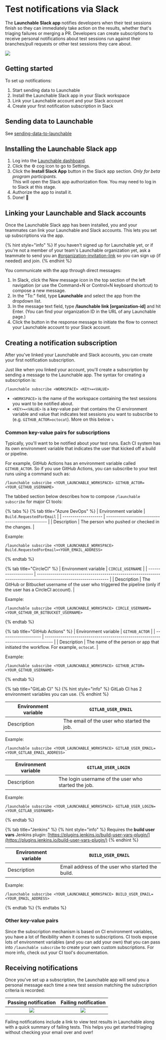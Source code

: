 # Test notifications via Slack

The **Launchable Slack app** notifies developers when their test sessions finish so they can immediately take action on the results, whether that's triaging failures or merging a PR. Developers can create subscriptions to receive personal notifications about test sessions run against their branches/pull requests or other test sessions they care about.

![](<../.gitbook/assets/Slack desktop with app messages.png>)

## Getting started

To set up notifications:

1. Start sending data to Launchable
2. Install the Launchable Slack app in your Slack workspace
3. Link your Launchable account and your Slack account
4. Create your first notification subscription in Slack

## Sending data to Launchable

See [sending-data-to-launchable](../sending-data-to-launchable/ "mention")

## Installing the Launchable Slack app

1. Log into the [Launchable dashboard](https://app.launchableinc.com/).
2. Click the ⚙️ cog icon to go to Settings.
3. Click the **Install Slack App** button in the Slack app section. _Only for beta program participants._\
   This will open the Slack app authorization flow. You may need to log in to Slack at this stage.
4. Authorize the app to install it.
5. Done! 🎉

## Linking your Launchable and Slack accounts

Once the Launchable Slack app has been installed, you and your teammates can link your Launchable and Slack accounts. This lets you set up subscriptions via the app.

{% hint style="info" %}
If you haven't signed up for Launchable yet, or if you're not a member of your team's Launchable organization yet, ask a teammate to send you an [#organization-invitation-link](../concepts/organization.md#organization-invitation-link "mention") so you can sign up (if needed) and join.
{% endhint %}

You communicate with the app through direct messages:

1. In Slack, click the New message icon in the top section of the left navigation (or use the Command+N or Control+N keyboard shortcut) to compose a new message.
2. In the "To:" field, type **Launchable** and select the app from the dropdown list.
3. In the message text field, type **/launchable link \[organization-id]** and hit Enter. (You can find your organization ID in the URL of any Launchable page.)
4. Click the button in the response message to initiate the flow to connect your Launchable account to your Slack account.

## Creating a notification subscription

After you've linked your Launchable and Slack accounts, you can create your first notification subscription.

Just like when you linked your account, you'll create a subscription by sending a message to the Launchable app. The syntax for creating a subscription is:

```
/launchable subscribe <WORKSPACE> <KEY>=<VALUE>
```

* `<WORKSPACE>` is the name of the workspace containing the test sessions you want to be notified about.
* `<KEY>=<VALUE>` is a key-value pair that contains the CI environment variable and value that indicates test sessions you want to subscribe to (e.g. `GITHUB_ACTOR=octocat`). More on this below ⤵

### Common key-value pairs for subscriptions

Typically, you'll want to be notified about _your_ test runs. Each CI system has its own environment variable that indicates the user that kicked off a build or pipeline.

For example, GitHub Actions has an environment variable called `GITHUB_ACTOR`. So if you use GitHub Actions, you can subscribe to your test runs using a command such as:

```
/launchable subscribe <YOUR_LAUNCHABLE_WORKSPACE> GITHUB_ACTOR=<YOUR_GITHUB_USERNAME>
```

The tabbed section below describes how to compose `/launchable subscribe` for major CI tools:

{% tabs %}
{% tab title="Azure DevOps" %}
| Environment variable | `Build.RequestedForEmail`                        |
| -------------------- | ------------------------------------------------ |
| Description          | The person who pushed or checked in the changes. |

Example:

```
/launchable subscribe <YOUR_LAUNCHABLE_WORKSPACE> Build.RequestedForEmail=<YOUR_EMAIL_ADDRESS>
```
{% endtab %}

{% tab title="CircleCI" %}
| Environment variable | `CIRCLE_USERNAME`                                                                                                  |
| -------------------- | ------------------------------------------------------------------------------------------------------------------ |
| Description          | The GitHub or Bitbucket username of the user who triggered the pipeline (only if the user has a CircleCI account). |

Example:

```
/launchable subscribe <YOUR_LAUNCHABLE_WORKSPACE> CIRCLE_USERNAME=<YOUR_GITHUB_OR_BITBUCKET_USERNAME>
```
{% endtab %}

{% tab title="GitHub Actions" %}
| Environment variable | `GITHUB_ACTOR`                                                                     |
| -------------------- | ---------------------------------------------------------------------------------- |
| Description          | The name of the person or app that initiated the workflow. For example, `octocat`. |

Example:

```
/launchable subscribe <YOUR_LAUNCHABLE_WORKSPACE> GITHUB_ACTOR=<YOUR_GITHUB_USERNAME>
```
{% endtab %}

{% tab title="GitLab CI" %}
{% hint style="info" %}
GitLab CI has 2 environment variables you can use.
{% endhint %}

| Environment variable | `GITLAB_USER_EMAIL`                        |
| -------------------- | ------------------------------------------ |
| Description          | The email of the user who started the job. |

Example:

```
/launchable subscribe <YOUR_LAUNCHABLE_WORKSPACE> GITLAB_USER_EMAIL=<YOUR_GITLAB_EMAIL_ADDRESS>
```

| Environment variable | `GITLAB_USER_LOGIN`                                 |
| -------------------- | --------------------------------------------------- |
| Description          | The login username of the user who started the job. |

Example:

```
/launchable subscribe <YOUR_LAUNCHABLE_WORKSPACE> GITLAB_USER_LOGIN=<YOUR_GITLAB_USERNAME>
```
{% endtab %}

{% tab title="Jenkins" %}
{% hint style="info" %}
Requires the **build user vars** Jenkins plugin: [https://plugins.jenkins.io/build-user-vars-plugin/](https://plugins.jenkins.io/build-user-vars-plugin/)
{% endhint %}

| Environment variable | `BUILD_USER_EMAIL`                               |
| -------------------- | ------------------------------------------------ |
| Description          | Email address of the user who started the build. |

Example:

```
/launchable subscribe <YOUR_LAUNCHABLE_WORKSPACE> BUILD_USER_EMAIL=<YOUR_EMAIL_ADDRESS>
```
{% endtab %}
{% endtabs %}

### Other key-value pairs

Since the subscription mechanism is based on CI environment variables, you have a lot of flexibility when it comes to subscriptions. CI tools expose lots of environment variables (and you can add your own) that you can pass into `/launchable subscribe` to create your own custom subscriptions. For more info, check out your CI tool's documentation.

## Receiving notifications

Once you've set up a subscription, the Launchable app will send you a personal message each time a new test session matching the subscription criteria is recorded:

|                          Passing notification                         |                         Failing notification                         |
| :-------------------------------------------------------------------: | :------------------------------------------------------------------: |
| ![](<../.gitbook/assets/Exportable passing session notification.png>) | ![](<../.gitbook/assets/Exportable failed session notification.png>) |

Failing notifications include a link to view test results in Launchable along with a quick summary of failing tests. This helps you get started triaging without checking your email over and over!
